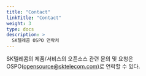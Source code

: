 ```yaml
---
title: "Contact"
linkTitle: "Contact"
weight: 3
type: docs
description: >
  SK텔레콤 OSPO 연락처
---
```


SK텔레콤의 제품/서비스의 오픈소스 관련 문의 및 요청은 OSPO(opensource@sktelecom.com)로 연락할 수 있다. 